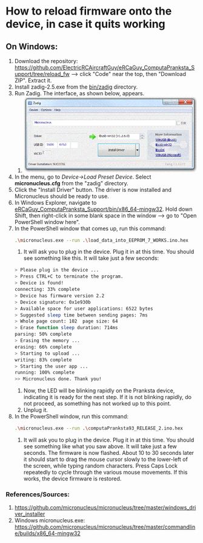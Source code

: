 
# How to reload firmware onto the device, in case it quits working

## On Windows:

1. Download the repository: https://github.com/ElectricRCAircraftGuy/eRCaGuy_ComputaPranksta_Support/tree/reload_fw --> click "Code" near the top, then "Download ZIP". Extract it.
1. Install zadig-2.5.exe from the [bin/zadig](zadig) directory.
1. Run Zadig. The interface, as shown below, appears.
    1. ![](zadig/zadig_screenshot.gif)
1. In the menu, go to *Device->Load Preset Device*.  Select **micronucleus.cfg** from the "zadig" directory.
1. Click the "Install Driver" button. The driver is now installed and Micronucleus should be ready to use. 
1. In Windows Explorer, navigate to [eRCaGuy_ComputaPranksta_Support/bin/x86_64-mingw32](x86_64-mingw32). Hold down Shift, then right-click in some blank space in the window --> go to "Open PowerShell window here".
1. In the PowerShell window that comes up, run this command: 
    ```bash
    .\micronucleus.exe --run .\load_data_into_EEPROM_7_WORKS.ino.hex
    ````
    1. It will ask you to plug in the device. Plug it in at this time. You should see something like this. It will take just a few seconds:
    ```bash
    > Please plug in the device ... 
    > Press CTRL+C to terminate the program.
    > Device is found!
    connecting: 33% complete
    > Device has firmware version 2.2
    > Device signature: 0x1e930b 
    > Available space for user applications: 6522 bytes
    > Suggested sleep time between sending pages: 7ms
    > Whole page count: 102  page size: 64
    > Erase function sleep duration: 714ms
    parsing: 50% complete
    > Erasing the memory ...
    erasing: 66% complete
    > Starting to upload ...
    writing: 83% complete
    > Starting the user app ...
    running: 100% complete
    >> Micronucleus done. Thank you!
    ```
    1. Now, the LED will be blinking rapidly on the Pranksta device, indicating it is ready for the next step. If it is not blinking rapidly, do not proceed, as something has not worked up to this point. 
    1. Unplug it.
1. In the PowerShell window, run this command: 
    ```bash
    .\micronucleus.exe --run .\computaPranksta93_RELEASE_2.ino.hex
    ``` 
    1. It will ask you to plug in the device. Plug it in at this time. You should see something like what you saw above. It will take just a few seconds. The firmware is now flashed. About 10 to 30 seconds later it should start to drag the mouse cursor slowly to the lower-left of the screen, while typing random characters. Press Caps Lock repeatedly to cycle through the various mouse movements. If this works, the device firmware is restored.



### References/Sources:
1. https://github.com/micronucleus/micronucleus/tree/master/windows_driver_installer
1. Windows micronucleus.exe: https://github.com/micronucleus/micronucleus/tree/master/commandline/builds/x86_64-mingw32 


<!--

----------

Old info (don't use this)

1. Download and install this Arduino IDE (Integrated Development Environment): https://downloads.arduino.cc/arduino-1.8.15-windows.exe. Be sure to install all components it comes with, including all drivers.
1. Open Arduino. Click "Allow access" if Windows Defender tries to block it.
1. Go to Tools -> Manage Libraries -> 

-->
